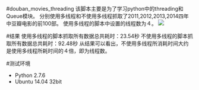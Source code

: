 #douban_movies_threading
该脚本主要是为了学习python中的threading和Queue模块。
分别使用多线程和不使用多线程抓取了2011,2012,2013,2014四年中豆瓣电影的前100部。
使用多线程的脚本中设置的线程数为４。
![](https://github.com/smartczy/douban_movies_threading/raw/master/weather.png)

#结果
使用多线程的脚本抓取所有数据总共耗时：23.54秒
不使用多线程的脚本抓取所有数据总共耗时：92.48秒
从结果可以看出，不使用多线程所消耗时间大约是使用多线程所耗时间的４倍，即为线程数。

#测试环境
* Python 2.7.6
* Ubuntu 14.04 32bit

